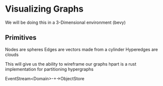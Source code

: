# Visualizing Graphs
We will be doing this in a 3-Dimensional environment (bevy)

## Primitives
Nodes are spheres
Edges are vectors made from a cylinder
Hyperedges are clouds


This will give us the ability to wireframe our graphs
hpart is a rust implementation for partitioning hypergraphs

EventStream<Domain<T>>-+->ObjectStore<T>

